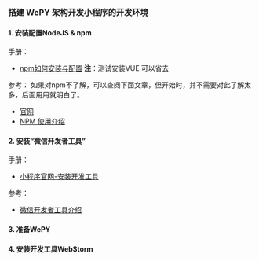 ### 搭建 WePY 架构开发小程序的开发环境
#### 1. 安装配置NodeJS & npm
手册：
- [npm如何安装与配置](https://www.php.cn/js-tutorial-414607.html)  **注**：测试安装VUE 可以省去

参考：
如果对npm不了解，可以查阅下面文章，但开始时，并不需要对此了解太多，后面用用就明白了。
- [官网](https://www.npmjs.com/)
- [NPM 使用介绍](https://www.runoob.com/nodejs/nodejs-npm.html)

#### 2. 安装“微信开发者工具”
手册：
- [小程序官网-安装开发工具](https://developers.weixin.qq.com/miniprogram/dev/framework/quickstart/getstart.html#%E5%AE%89%E8%A3%85%E5%BC%80%E5%8F%91%E5%B7%A5%E5%85%B7)

参考：
- [微信开发者工具介绍](https://developers.weixin.qq.com/miniprogram/dev/devtools/devtools.html)

#### 3. 准备WePY


#### 4. 安装开发工具WebStorm



